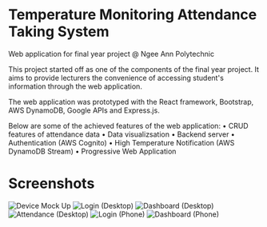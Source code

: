# Temperature Monitoring Attendance Taking System
Web application for final year project @ Ngee Ann Polytechnic

This project started off as one of the components of the final year project. It aims to provide lecturers the convenience of accessing student's information through the web application.  

The web application was prototyped with the React framework, Bootstrap, AWS DynamoDB, Google APIs and Express.js.

Below are some of the achieved features of the web application: 
• CRUD features of attendance data
• Data visualizsation
• Backend server 
• Authentication (AWS Cognito)
• High Temperature Notification (AWS DynamoDB Stream)
• Progressive Web Application

# Screenshots
![Device Mock Up](https://user-images.githubusercontent.com/41357084/133891009-37ed681f-c4a3-4466-9d27-89246aeb94f9.jpg)
![Login (Desktop)](https://user-images.githubusercontent.com/41357084/133891013-0963c5d0-8880-4d4f-b140-bc262aafa031.PNG)
![Dashboard (Desktop)](https://user-images.githubusercontent.com/41357084/133891017-549b34ad-5f9c-4288-91ff-07140692c11c.JPG)
![Attendance (Desktop)](https://user-images.githubusercontent.com/41357084/133891024-3a51c98a-5f8e-444d-9913-b998ca6c7c06.PNG)
![Login (Phone)](https://user-images.githubusercontent.com/41357084/133891015-541beb81-3c49-4024-aa59-e0d6337fd37f.PNG) ![Dashboard (Phone)](https://user-images.githubusercontent.com/41357084/133891021-5ff00d11-f205-4ea4-80a3-4817801e9fc3.JPG)

